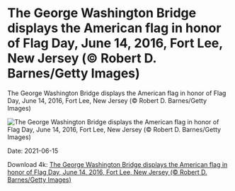 # The George Washington Bridge displays the American flag in honor of Flag Day, June 14, 2016, Fort Lee, New Jersey (© Robert D. Barnes/Getty Images)

The George Washington Bridge displays the American flag in honor of Flag Day, June 14, 2016, Fort Lee, New Jersey (© Robert D. Barnes/Getty Images)

![The George Washington Bridge displays the American flag in honor of Flag Day, June 14, 2016, Fort Lee, New Jersey (© Robert D. Barnes/Getty Images)](https://bing.com/th?id=OHR.LargestFlag_EN-US9248418324_UHD.jpg&w=1024&h=576)

Date: 2021-06-15

Download 4k: [The George Washington Bridge displays the American flag in honor of Flag Day, June 14, 2016, Fort Lee, New Jersey (© Robert D. Barnes/Getty Images)](https://bing.com/th?id=OHR.LargestFlag_EN-US9248418324_UHD.jpg)


